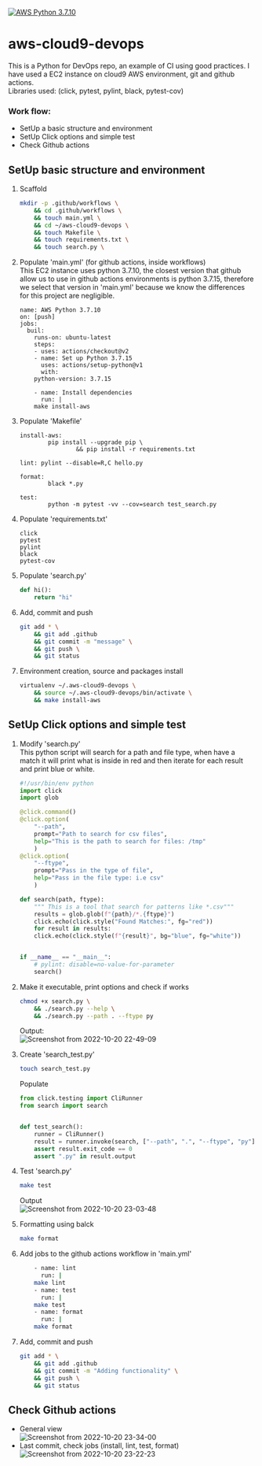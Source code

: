 [![AWS Python 3.7.10](https://github.com/VM-137/aws-cloud9-devops/actions/workflows/main.yml/badge.svg)](https://github.com/VM-137/aws-cloud9-devops/actions/workflows/main.yml)

# aws-cloud9-devops
This is a Python for DevOps repo, an example of CI using good practices.
I have used a EC2 instance on cloud9 AWS environment, git and github actions.<br>
Libraries used: (click, pytest, pylint, black, pytest-cov)

### Work flow:
* SetUp a basic structure and environment
* SetUp Click options and simple test
* Check Github actions


## SetUp basic structure and environment
1. Scaffold
	```bash
	mkdir -p .github/workflows \
	    && cd .github/workflows \
	    && touch main.yml \
	    && cd ~/aws-cloud9-devops \
	    && touch Makefile \
	    && touch requirements.txt \
	    && touch search.py \
	```

2. Populate 'main.yml' (for github actions, inside workflows)<br>
This EC2 instance uses python 3.7.10, the closest version that github allow us 
to use in github actions environments is python 3.7.15, therefore we select
that version in 'main.yml' because we know the differences for this project are 
negligible.
	```
	name: AWS Python 3.7.10
	on: [push]
	jobs:
	  buil:
	    runs-on: ubuntu-latest
	    steps:
	    - uses: actions/checkout@v2
	    - name: Set up Python 3.7.15
	      uses: actions/setup-python@v1
	      with:
		python-version: 3.7.15

	    - name: Install dependencies
	      run: |
		make install-aws
	```

2. Populate 'Makefile' 
	```
	install-aws:
			pip install --upgrade pip \
					&& pip install -r requirements.txt

	lint: pylint --disable=R,C hello.py

	format:
			black *.py

	test:
			python -m pytest -vv --cov=search test_search.py
	```

3. Populate  'requirements.txt'
	```
	click
	pytest
	pylint
	black
	pytest-cov
	```
4. Populate 'search.py'
	```python
	def hi():
	    return "hi"
	```
5. Add, commit and push
	```bash
	git add * \
	    && git add .github
	    && git commit -m "message" \
	    && git push \
	    && git status
	```
6. Environment creation, source and packages install
	```bash
	virtualenv ~/.aws-cloud9-devops \
	    && source ~/.aws-cloud9-devops/bin/activate \
	    && make install-aws
	```


## SetUp Click options and simple test

1. Modify 'search.py' <br>
This python script will search for a path and file type, when have a match
it will print what is inside in red and then iterate for each result and print
blue or white.
	```python
	#!/usr/bin/env python
	import click
	import glob

	@click.command()
	@click.option(
	    "--path",
	    prompt="Path to search for csv files",
	    help="This is the path to search for files: /tmp"
	    )
	@click.option(
	    "--ftype",
	    prompt="Pass in the type of file",
	    help="Pass in the file type: i.e csv"
	    )

	def search(path, ftype):
	    """ This is a tool that search for patterns like *.csv"""
	    results = glob.glob(f"{path}/*.{ftype}")
	    click.echo(click.style("Found Matches:", fg="red"))
	    for result in results:
		click.echo(click.style(f"{result}", bg="blue", fg="white"))


	if __name__ == "__main__":
	    # pylint: disable=no-value-for-parameter
	    search()
	```
2. Make it executable, print options and check if works
	```bash
	chmod +x search.py \
	    && ./search.py --help \
	    && ./search.py --path . --ftype py
	```
	Output:<br>
![Screenshot from 2022-10-20 22-49-09](https://user-images.githubusercontent.com/78228205/197062514-edf73f70-9840-4388-a5a9-48739c7d7a6f.png)


3. Create 'search_test.py'
	```bash
	touch search_test.py
	```
	Populate
	```python
	from click.testing import CliRunner
	from search import search


	def test_search():
	    runner = CliRunner()
	    result = runner.invoke(search, ["--path", ".", "--ftype", "py"])
	    assert result.exit_code == 0
	    assert ".py" in result.output
	```

4. Test 'search.py'
	```bash
	make test
	```
	Output<br>
![Screenshot from 2022-10-20 23-03-48](https://user-images.githubusercontent.com/78228205/197062715-e7ba247b-6516-4ba5-8d9f-9d8cd74a9672.png)



5. Formatting using balck
	```bash
	make format
	```
6. Add jobs to the github actions workflow in 'main.yml'
	```bash
	    - name: lint
	      run: |
		make lint
	    - name: test
	      run: |
		make test
	    - name: format
	      run: |
		make format
	```

7. Add, commit and push
	```bash
	git add * \
	    && git add .github
	    && git commit -m "Adding functionality" \
	    && git push \
	    && git status
	```
## Check Github actions
* General view<br>
![Screenshot from 2022-10-20 23-34-00](https://user-images.githubusercontent.com/78228205/197063227-d0eb675c-0929-496b-9511-325621df38bf.png)
* Last commit, check jobs (install, lint, test, format)<br>
![Screenshot from 2022-10-20 23-22-23](https://user-images.githubusercontent.com/78228205/197063446-5ec30214-9c5f-430d-a64d-621ced2126be.png)



